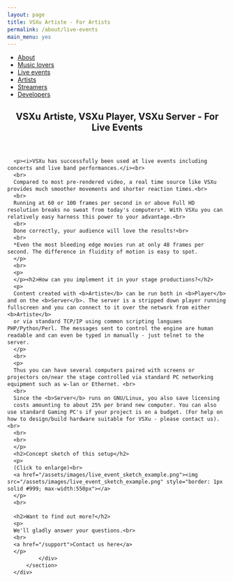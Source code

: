 ```yaml
---
layout: page
title: VSXu Artiste - For Artists
permalink: /about/live-events
main_menu: yes
---
```

<div id="main" class="alt">
    <section id="one">
        <div class="inner">
            <ul class="actions horizontal">
                <li><a href="/about" class="button">About</a></li>
                <li><a href="/about/music-lovers" class="button">Music lovers</a></li>
                <li><a href="/about/live-events" class="button special">Live events</a></li>
                <li><a href="/about/artists" class="button">Artists</a></li>
                <li><a href="/about/streamers" class="button">Streamers</a></li>
                <li><a href="/about/developers" class="button">Developers</a></li>
            </ul>
            <header class="major">
                <h1>VSXu Artiste, VSXu Player, VSXu Server - For Live Events</h1>
            </header>
              
      <p><i>VSXu has successfully been used at live events including concerts and live band performances.</i><br>
      <br>
      Compared to most pre-rendered video, a real time source like VSXu provides much smoother movements and shorter reaction times.<br>
      <br>
      Running at 60 or 100 frames per second in or above Full HD resolution breaks no sweat from today's computers*. With VSXu you can relatively easy harness this power to your advantage.<br>
      <br>
      Done correctly, your audience will love the results!<br>
      <br>
      *Even the most bleeding edge movies run at only 48 frames per second. The difference in fluidity of motion is easy to spot.
      </p>
      <br>
      <p>
      </p><h2>How can you implement it in your stage productions?</h2>
      <p>
      Content created with <b>Artiste</b> can be run both in <b>Player</b> and on the <b>Server</b>. The server is a stripped down player running fullscreen and you can connect to it over the network from either <b>Artiste</b>
      or via standard TCP/IP using common scripting languaes PHP/Python/Perl. The messages sent to control the engine are human readable and can even be typed in manually - just telnet to the server.
      </p>
      <br>
      <p>
      Thus you can have several computers paired with screens or projectors on/near the stage controlled via standard PC networking equipment such as w-lan or Ethernet. <br>
      <br>
      Since the <b>Server</b> runs on GNU/Linux, you also save licensing
      costs amounting to about 25% per brand new computer. You can also use standard Gaming PC's if your project is on a budget. (For help on how to design/build hardware suitable for VSXu - please contact us).<br>
      <br>
      <br>
      </p>
      <h2>Concept sketch of this setup</h2>
      <p>
      (Click to enlarge)<br>
      <a href="/assets/images/live_event_sketch_example.png"><img src="/assets/images/live_event_sketch_example.png" style="border: 1px solid #999; max-width:550px"></a>
      </p>
      <br>

      <h2>Want to find out more?</h2>
      <p>
      We'll gladly answer your questions.<br>
      <br>
      <a href="/support">Contact us here</a>
      </p>
              </div>
          </section>
      </div>
